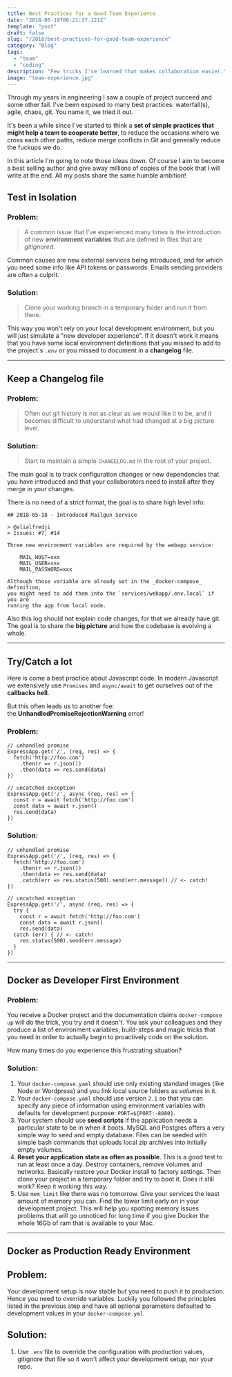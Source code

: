 ```yaml
---
title: Best Practices for a Good Team Experience
date: "2018-05-19T06:21:37.121Z"
template: "post"
draft: false
slug: "/2018/best-practices-for-good-team-experience"
category: "Blog"
tags:
  - "team"
  - "coding"
description: "Few tricks I've learned that makes collaboration easier."
image: "team-experience.jpg"
---
```


Through my years in engineering I saw a couple of project succeed and some other fail. I've been exposed to many best practices: waterfall(s), agile, chaos, git. You name it, we tried it out.

It's been a while since I've started to think a **set of simple practices that might help a team to cooperate better**, to reduce the occasions where we cross each other paths, reduce merge conflicts in Git and generally reduce the fuckups we do.

In this article I'm going to note those ideas down. Of course I aim to become a best selling author and give away millions of copies of the book that I will write at the end. All my posts share the same humble ambition!

## Test in Isolation

### Problem:

> A common issue that I've experienced many times is the introduction of new **environment variables** that are defined in files that are _gitignored_.

Common causes are new external services being introduced, and for which you need some info like API tokens or passwords. Emails sending providers are often a culprit.


### Solution:
> Clone your working branch in a temporary folder and run it from there. 

This way you won't rely on your local development environment, but you will just simulate a "new developer experience". If it doesn't work it means that you have some local environment definitions that you missed to add to the project´s `.env` or you missed to document in a **changelog** file. 

---

## Keep a Changelog file

### Problem:

> Often out git history is not as clear as we would like it to be, and it becomes difficult to understand what had changed at a big picture level.

### Solution:

> Start to maintain a simple `CHANGELOG.md` in the root of your project.

The main goal is to track configuration changes or new dependencies that you have introduced and that your collaborators need to install after they merge in your changes.

There is no need of a strict format, the goal is to share high level info:

```
## 2018-05-18 - Introduced Mailgun Service

> @alialfredji  
> Issues: #7, #14

Three new environment variables are required by the webapp service:

    MAIL_HOST=xxx
    MAIL_USER=xxx
    MAIL_PASSWORD=xxx

Although those variable are already set in the _docker-compose_ definition,
you might need to add them into the `services/webapp/.env.local` if you are
running the app from local node.
```

Also this log should not explain code changes, for that we already have git. The goal is to share the **big picture** and how the codebase is evolving a whole.

---

## Try/Catch a lot

Here is come a best practice about Javascript code. In modern Javascript we extensively use `Promises` and `async/await` to get ourselves out of the **callbacks hell**.

But this often leads us to another foe:  
the **UnhandledPromiseRejectionWarning** error!

### Problem:

```
// unhandled promise
ExpressApp.get('/', (req, res) => {
  fetch('http://foo.com')
    .then(r => r.json())
    .then(data => res.send(data)
})

// uncatched exception
ExpressApp.get('/', async (req, res) => {
  const r = await fetch('http://foo.com')
  const data = await r.json()
  res.send(data)
})
```

### Solution:

```
// unhandled promise
ExpressApp.get('/', (req, res) => {
  fetch('http://foo.com')
    .then(r => r.json())
    .then(data => res.send(data)
    .catch(err => res.status(500).send(err.message)) // <- catch!
})

// uncatched exception
ExpressApp.get('/', async (req, res) => {
  try {
    const r = await fetch('http://foo.com')
    const data = await r.json()
    res.send(data)
  catch (err) { // <- catch!
    res.status(500).send(err.message)
  }
})
```

---

## Docker as Developer First Environment

### Problem:

You receive a Docker project and the documentation claims `docker-compose up` will do the trick, you try and it doesn't. You ask your colleagues and they produce a list of environment variables, build-steps and magic tricks that you need in order to actually begin to proactively code on the solution.

How many times do you experience this frustrating situation?

### Solution:

1. Your `docker-compose.yaml` should use only existing standard images (like Node or Wordpress) and you link local source folders as _volumes_ in it.
2. Your `docker-compose.yaml` should use version `2.1` so that you can specify any piece of information using environment variables with defaults for development purpose: `PORT=${PORT:-8080}`.
3. Your system should use **seed scripts** if the application needs a particular state to be in when it boots. MySQL and Postgres offers a very simple way to seed and empty database. Files can be seeded with simple bash commands that uploads local zip archives into initially empty volumes.
4. **Reset your application state as often as possible**. This is a good test to run at least once a day. Destroy containers, remove volumes and networks. Basically restore your Docker install to factory settings. Then clone your project in a temporary folder and try to boot it. Does it still work? Keep it working this way.
5. Use `mem_limit` like there was no tomorrow. Give your services the least amount of memory you can. Find the lower limit early on in your development project. This will help you spotting memory issues problems that will go unnoticed for long time if you give Docker the whole 16Gb of ram that is available to your Mac.

---

## Docker as Production Ready Environment

## Problem:

Your development setup is now stable but you need to push it to production. Hence you need to override variables. Luckily you followed the principles listed in the previous step and have all optional parameters defaulted to development values in your `docker-compose.yml`.

## Solution:

1. Use `.env` file to override the configuration with production values, gitignore that file so it won't affect your development setup, nor your repo.

